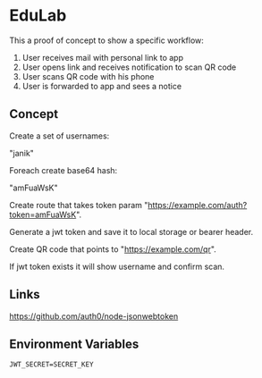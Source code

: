 # EduLab

This a proof of concept to show a specific workflow:

1. User receives mail with personal link to app
2. User opens link and receives notification to scan QR code
3. User scans QR code with his phone
4. User is forwarded to app and sees a notice

## Concept

Create a set of usernames:

"janik"

Foreach create base64 hash:

"amFuaWsK"

Create route that takes token param "https://example.com/auth?token=amFuaWsK".

Generate a jwt token and save it to local storage or bearer header.

Create QR code that points to "https://example.com/qr".

If jwt token exists it will show username and confirm scan.

## Links

https://github.com/auth0/node-jsonwebtoken

## Environment Variables

```
JWT_SECRET=SECRET_KEY
```